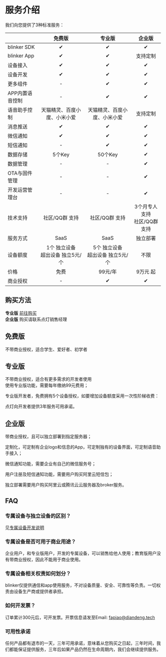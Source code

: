 # 服务介绍  

我们向您提供了3种标准服务：

|                |                                免费版                                |                                 专业版                                 |             企业版              |
| -------------- | :------------------------------------------------------------------: | :--------------------------------------------------------------------: | :-----------------------------: |
| blinker SDK    |                                  ✔                                   |                                   ✔                                    |                ✔                |
| blinker App    |                                  ✔                                   |                                   ✔                                    |            支持定制             |
| 设备接入       |                                  ✔                                   |                                   ✔                                    |                ✔                |
| 设备开发       |                                  ✔                                   |                                   ✔                                    |                ✔                |
| 更多组件       |                                  -                                   |                                   ✔                                    |                ✔                |
| APP内置语音控制 |                                 -                                    |                                   ✔                                    |            ✔             |
| 语音助手控制   |                     天猫精灵、百度小度、小米小爱                     |                      天猫精灵、百度小度、小米小爱                      |            支持定制             |
| 消息推送       |                                  ✔                                   |                                   ✔                                    |                ✔                |
| 微信通知       |                                  ✔                                   |                                   ✔                                    |                ✔                |
| 短信通知       |                                  -                                   |                                   ✔                                    |                ✔                |
| 数据存储       |            5个Key             |             50个Key             |                ✔                |
| 数据管理       |                                  -                                   |                                   -                                    |                ✔                |
| OTA与固件管理  |                                  -                                   |                                   -                                    |                ✔                |
| 开发运营管理台 |                                  -                                   |                                   -                                    |                ✔                |
| 技术支持       |                            社区/QQ群 支持                            |                             社区/QQ群 支持                             | 3个月专人支持<br>社区/QQ群 支持 |
| 服务方式       |                                 SaaS                                 |                                  SaaS                                  |            独立部署             |
| 设备额度       | 1个 独立设备<br>超出设备 独立5元/个 | 5个 独立设备<br>超出设备 独立5元/个 |              不限               |
| 价格           |                                 免费                                 |                                99元/年                                 |            9万元 起             |
| 商业授权       |                                  -                                   |                                   ✔                                    |                ✔                |

## 购买方法  

**专业版** [前往购买](https://diandeng.tech/service)  
**企业版** 购买请联系点灯销售经理  

## 免费版  
不带商业授权，适合学生、爱好者、初学者  

## 专业版  
不带商业授权，适合有更多需求的开发者使用  
使用专业版功能，需要每年缴纳99元费用；  

专业版开发者，免费拥有5个设备授权，如要增加设备额度采用一次性阶梯收费：  

点灯向开发者提供3年服务可用承诺。  

## 企业版

带商业授权，且可以独立部署到指定服务器；

定制化，可定制有企业logo和信息的App，可定制独有的设备界面，可定制语音助手接入；

微信通知功能，需要企业有自己的微信服务号；

用户注册及短信通知功能，需要用户购买阿里云短信包；

独立部署需要用户购买阿里云或腾讯云云服务器及broker服务。

## FAQ  

### 专属设备与独立设备的区别？  

见[专属设备开发说明](https://diandeng.tech/doc/prodevice)

### 专属设备是否可用于商业用途？  

企业用户，和专业版用户，开发的专属设备，可以销售给他人使用；教育版用户没有带商业授权，因此不能用于商业使用。  

### 专属设备相关权责如何划分？  

blinker仅提供通信和app使用服务，不对设备质量、安全、可靠性等负责。一切权责由设备生产商或提供者承担。  

### 如何开发票？  

订单累计300元后，可开发票。开票信息请发至Email: fapiao@diandeng.tech  

### 可用性承诺  
任何产品都有退市的一天，三年可用承诺，意味着从您购买之日起，三年时间，我们都能保证提供服务，三年后如果产品仍然在生命周期内，我们会继续提供服务。
